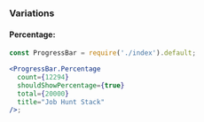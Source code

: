 ### Variations

#### Percentage:

```jsx
const ProgressBar = require('./index').default;

<ProgressBar.Percentage
  count={12294}
  shouldShowPercentage={true}
  total={20000}
  title="Job Hunt Stack"
/>;
```
